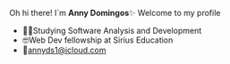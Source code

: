 Oh hi there! I´m **Anny Domingos**✨ Welcome to my profile 
- 👩‍💻Studying Software Analysis and Development
- 🤓Web Dev fellowship at Sirius Education 
- 📨annyds1@icloud.com




<!---
annydomingos/annydomingos is a ✨ special ✨ repository because its `README.md` (this file) appears on your GitHub profile.
You can click the Preview link to take a look at your changes.
--->
